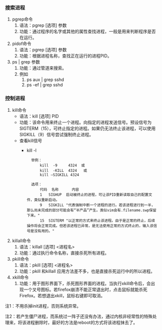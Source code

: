 ### 搜索进程 ###
1. pgrep命令
	1. 语法：pgrep  [选项] 参数
	2. 功能：通过程序的名字或其他的属性查找进程，一般是用来判断程序是否在运行。
2. pidof命令
	1. 语法：pgrep  [选项] 参数
	2. 功能：根据进程名称，查找正在运行的进程PID。
3. ps  |  grep 参数
	1. 功能：通过管道来搜索。
	2. 例如
		1. ps  aux  |  grep sshd
		2. ps  -ef  |  grep sshd

### 控制进程 ###
1. kill命令
	- 语法：kill  [选项]  PID
	- 功能：该命令用来终止一个进程。向指定的进程发送信号。预设信号为SIGTERM（15），可终止指定的进程。如果仍无法终止该进程，可以使用SIGKILL（9）信号尝试强制终止进程。
	- 查看kill信号
		- kill -l 

				举例：
					kill  -9     4324  或
					kill  -KILL  4324   或
					kill –SIGKILL 4324

				选项：
					代码	名称		内容
					1	SIGHUP	启动被终止的进程，可让该PID重新读取自己的配置文件，类似重新启动。
					9	SIGKILL	"代表强制中断一个进程的进行。若该进程进行到一半，那么尚未完成的部分可能会有“半产品”产生。类似vim会有.filename.swp保留下来。"
					15	SIGTERM	"以正常的方式来终止该进程。由于是正常的终止，后续操作将会正常完成。但若该进程已异常，是无法使用正常的方式终止的，输入该信号是没有用的。"

2. killall命令
	1. 语法：killall  [选项]  <进程名>
	2. 功能：通过执行命令名称，直接杀死所有进程。
3. pkill命令
	1. 语法：pkill [选项]  <进程名>
	2. 功能：pkill 和killall 应用方法差不多，也是直接杀死运行中的所以进程。
4. xkill命令
	1. 功能：用于图形界面下，杀死图形界面的进程。当执行xkill命令后，会出现一个叉号图标。若firefox崩溃不能正常退出时，点击鼠标就能杀死Firefox。若想退出xkill，鼠标右键即可取消。

注1：不用杀掉init进程，否则系统异常。

注2：若产生僵尸进程，而系统过一阵子还没有办法，通过内核非经常性的特殊处理来，将该进程删除时，最好的方法是reboot的方式将该进程抹去了。


	






